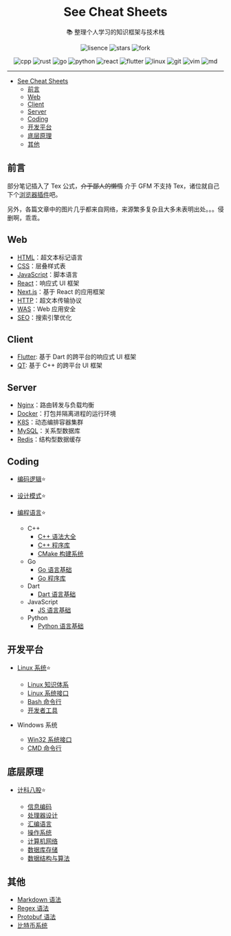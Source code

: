 <div align="center">

# See Cheat Sheets

:books: 整理个人学习的知识框架与技术栈

![lisence](https://img.shields.io/github/license/mrbeardad/SeeCheatSheets?style=for-the-badge&color=brightgreen)
![stars](https://img.shields.io/github/stars/mrbeardad/SeeCheatSheets?style=for-the-badge&color=yellow)
![fork](https://img.shields.io/github/forks/mrbeardad/SeeCheatSheets?style=for-the-badge)

![cpp](https://skillicons.dev/icons?i=cpp)
![rust](https://skillicons.dev/icons?i=rust)
![go](https://skillicons.dev/icons?i=go)
![python](https://skillicons.dev/icons?i=python)
![react](https://skillicons.dev/icons?i=react)
![flutter](https://skillicons.dev/icons?i=flutter)
![linux](https://skillicons.dev/icons?i=linux)
![git](https://skillicons.dev/icons?i=git)
![vim](https://skillicons.dev/icons?i=vim)
![md](https://skillicons.dev/icons?i=md)

</div>

---

- [See Cheat Sheets](#see-cheat-sheets)
  - [前言](#前言)
  - [Web](#web)
  - [Client](#client)
  - [Server](#server)
  - [Coding](#coding)
  - [开发平台](#开发平台)
  - [底层原理](#底层原理)
  - [其他](#其他)

## 前言

部分笔记插入了 Tex 公式，~~介于鄙人的懒惰~~ 介于 GFM 不支持 Tex，诸位就自己下个[浏览器插件](https://chrome.google.com/webstore/detail/mathjax-3-plugin-for-gith/peoghobgdhejhcmgoppjpjcidngdfkod/related?hl=en "如果从Web Store安装失败则尝试手动下载并安装其github源码")吧。

另外，各篇文章中的图片几乎都来自网络，来源繁多复杂且大多未表明出处。。。侵删啊，乖乖。

## Web

- [HTML](html.md)：超文本标记语言
- [CSS](css.md)：层叠样式表
- [JavaScript](js.md)：脚本语言
- [React](react.md)：响应式 UI 框架
- [Next.js](nextjs.md)：基于 React 的应用框架
- [HTTP](http.md)：超文本传输协议
- [WAS](was.md)：Web 应用安全
- [SEO](seo.md)：搜索引擎优化

## Client

- [Flutter](flutter.md): 基于 Dart 的跨平台的响应式 UI 框架
- [QT](qt.md): 基于 C++ 的跨平台 UI 框架

## Server

- [Nginx](nginx.md)：路由转发与负载均衡
- [Docker](docker.md)：打包并隔离进程的运行环境
- [K8S](k8s.md)：动态编排容器集群
- [MySQL](sql.md)：关系型数据库
- [Redis](redis.md)：结构型数据缓存

## Coding

- [编码逻辑](coding.md):star:
- [设计模式](dspt.md):star:
- [编程语言](langsum.md):star:

  - C++
    - [C++ 语法大全](cpp.md)
    - [C++ 程序库](cpplib.md)
    - [CMake 构建系统](cmake.md)
  - Go
    - [Go 语言基础](go.md)
    - [Go 程序库](golib.md)
  - Dart
    - [Dart 语言基础](dart.md)
  - JavaScript
    - [JS 语言基础](js.md)
  - Python
    - [Python 语言基础](py.md)

## 开发平台

- [Linux 系统](linuxsum.md):star:

  - [Linux 知识体系](linux.md)
  - [Linux 系统接口](linuxapi.md)
  - [Bash 命令行](bash.md)
  - [开发者工具](devtool.md)

- Windows 系统
  - [Win32 系统接口](win32.md)
  - [CMD 命令行](cmd.md)

## 底层原理

- [计科八股](interview.md):star:

  - [信息编码](code.md)
  - [处理器设计](cpu.md)
  - [汇编语言](asm.md)
  - [操作系统](os.md)
  - [计算机网络](network.md)
  - [数据库存储](innodb.md)
  - [数据结构与算法](dsaa.md)

## 其他

- [Markdown 语法](markdown.md)
- [Regex 语法](regex.md)
- [Protobuf 语法](protobuf.md)
- [比特币系统](bitcoin.md)
